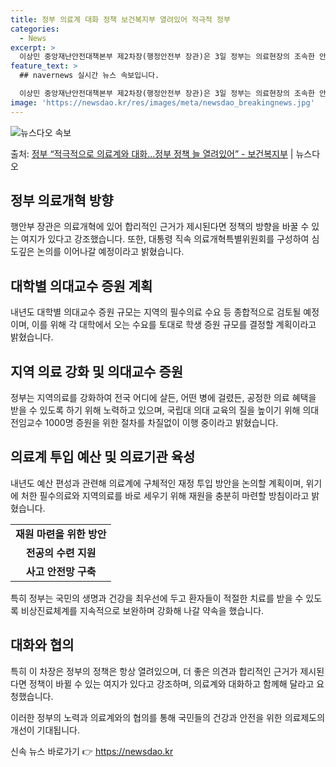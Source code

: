 ```yaml
---
title: 정부 의료계 대화 정책 보건복지부 열려있어 적극적 정부
categories:
  - News
excerpt: >
  이상민 중앙재난안전대책본부 제2차장(행정안전부 장관)은 3일 정부는 의료현장의 조속한 안정을 위해 적극적으로…
feature_text: >
  ## navernews 실시간 뉴스 속보입니다.

  이상민 중앙재난안전대책본부 제2차장(행정안전부 장관)은 3일 정부는 의료현장의 조속한 안정을 위해 적극적으로…
image: 'https://newsdao.kr/res/images/meta/newsdao_breakingnews.jpg'
---
```


![뉴스다오 속보](https://newsdao.kr/res/images/meta/newsdao_breakingnews.jpg)

<p>출처: <a href="https://newsdao.kr/3499" rel="dofollow">정부 “적극적으로 의료계와 대화…정부 정책 늘 열려있어”  - 보건복지부</a> | 뉴스다오</p>

<h2 data-ke-size="size26">정부 의료개혁 방향</h2>
<p data-ke-size="size16">행안부 장관은 의료개혁에 있어 합리적인 근거가 제시된다면 정책의 방향을 바꿀 수 있는 여지가 있다고 강조했습니다. 또한, 대통령 직속 의료개혁특별위원회를 구성하여 심도깊은 논의를 이어나갈 예정이라고 밝혔습니다.</p>

<h2 data-ke-size="size26">대학별 의대교수 증원 계획</h2>
<p data-ke-size="size16">내년도 대학별 의대교수 증원 규모는 지역의 필수의료 수요 등 종합적으로 검토될 예정이며, 이를 위해 각 대학에서 오는 수요를 토대로 학생 증원 규모를 결정할 계획이라고 밝혔습니다.</p>

<h2 data-ke-size="size26">지역 의료 강화 및 의대교수 증원</h2>
<p data-ke-size="size16">정부는 지역의료를 강화하여 전국 어디에 살든, 어떤 병에 걸렸든, 공정한 의료 혜택을 받을 수 있도록 하기 위해 노력하고 있으며, 국립대 의대 교육의 질을 높이기 위해 의대 전임교수 1000명 증원을 위한 절차를 차질없이 이행 중이라고 밝혔습니다.</p>

<h2 data-ke-size="size26">의료계 투입 예산 및 의료기관 육성</h2>
<p data-ke-size="size16">내년도 예산 편성과 관련해 의료계에 구체적인 재정 투입 방안을 논의할 계획이며, 위기에 처한 필수의료와 지역의료를 바로 세우기 위해 재원을 충분히 마련할 방침이라고 밝혔습니다.</p>
<table>
  <tr>
    <td style="text-align: center; height: 17px;"><b>재원 마련을 위한 방안</b></td>
  </tr>
  <tr>
    <td style="text-align: center; height: 17px;"><b>전공의 수련 지원</b></td>
  </tr>
  <tr>
    <td style="text-align: center; height: 17px;"><b>사고 안전망 구축</b></td>
  </tr>
</table>

<p data-ke-size="size16">특히 정부는 국민의 생명과 건강을 최우선에 두고 환자들이 적절한 치료를 받을 수 있도록 비상진료체계를 지속적으로 보완하며 강화해 나갈 약속을 했습니다.</p>

<h2 data-ke-size="size26">대화와 협의</h2>
<p data-ke-size="size16">특히 이 차장은 정부의 정책은 항상 열려있으며, 더 좋은 의견과 합리적인 근거가 제시된다면 정책이 바뀔 수 있는 여지가 있다고 강조하며, 의료계와 대화하고 함께해 달라고 요청했습니다.</p>

<p data-ke-size="size16">이러한 정부의 노력과 의료계와의 협의를 통해 국민들의 건강과 안전을 위한 의료제도의 개선이 기대됩니다.</p>
 

신속 뉴스 바로가기 👉 <a href="https://newsdao.kr" rel="dofollow">https://newsdao.kr</a>


